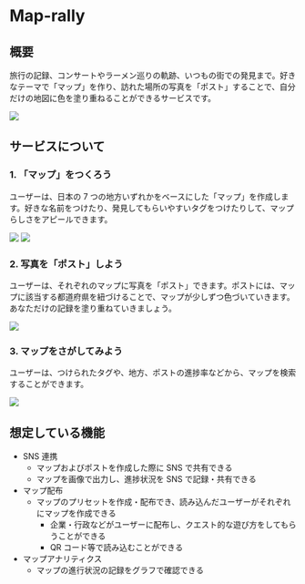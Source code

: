 # Map-rally

## 概要

旅行の記録、コンサートやラーメン巡りの軌跡、いつもの街での発見まで。好きなテーマで「マップ」を作り、訪れた場所の写真を「ポスト」することで、自分だけの地図に色を塗り重ねることができるサービスです。

![](./documents/assets/w-map-01.png)

## サービスについて

### 1. 「マップ」をつくろう

ユーザーは、日本の 7 つの地方いずれかをベースにした「マップ」を作成します。好きな名前をつけたり、発見してもらいやすいタグをつけたりして、マップらしさをアピールできます。

![](./documents/assets/w-map-02.png) ![](./documents/assets/w-map-04.png)

### 2. 写真を「ポスト」しよう

ユーザーは、それぞれのマップに写真を「ポスト」できます。ポストには、マップに該当する都道府県を紐づけることで、マップが少しずつ色づいていきます。あなただけの記録を塗り重ねていきましょう。

![](./documents/assets/w-map-03.png)

### 3. マップをさがしてみよう

ユーザーは、つけられたタグや、地方、ポストの進捗率などから、マップを検索することができます。

![](./documents/assets/w-map-05.png)

## 想定している機能

- SNS 連携
  - マップおよびポストを作成した際に SNS で共有できる
  - マップを画像で出力し、進捗状況を SNS で記録・共有できる
- マップ配布
  - マップのプリセットを作成・配布でき、読み込んだユーザーがそれぞれにマップを作成できる
    - 企業・行政などがユーザーに配布し、クエスト的な遊び方をしてもらうことができる
    - QR コード等で読み込むことができる
- マップアナリティクス
  - マップの進行状況の記録をグラフで確認できる
